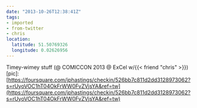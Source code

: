 ```yaml
---
date: "2013-10-26T12:38:41Z"
tags:
- imported
- from-twitter
- chris
location:
  latitude: 51.50769326
  longitude: 0.02626956
---
```

Timey-wimey stuff \(@ COMICCON 2013 @ ExCel w/{{< friend "chris" >}}\) \[pic\]: [https://foursquare.com/jphastings/checkin/526bb7c811d2dd3128973062?s=rUyoVOC1hT04OkFrWW0FvZVjsYA&ref=tw](https://foursquare.com/jphastings/checkin/526bb7c811d2dd3128973062?s=rUyoVOC1hT04OkFrWW0FvZVjsYA&ref=tw)
